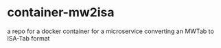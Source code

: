 # container-mw2isa
a repo for a docker container for a microservice converting an MWTab to ISA-Tab format

